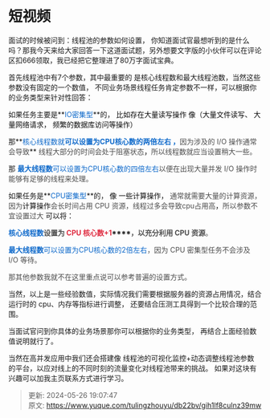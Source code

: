 # 短视频

面试的时候被问到：线程池的参数如何设置， 你知道面试官最想听到的是什么吗？那我今天来给大家回答一下这道面试题，另外想要文字版的小伙伴可以在评论区扣666领取，我已经把它整理进了80万字面试宝典。

 

首先线程池中有7个参数，其中最重要的 是核心线程数和最大线程池数，当然这些参数没有固定的一个数值， 不同业务场景线程任务肯定参数不一样，可以根据你的业务类型来针对性回答：

 

如果任务主要是**<font style="color:#0C68CA;">IO密集型</font>**的， <font style="color:rgb(13, 13, 13);"> 比如存在大量读写操作 像（大量文件读写、   大量网络请求，   频繁的数据库访问等操作）</font>

那**<font style="color:#0C68CA;">核心线程数就</font>**<font style="color:#0C68CA;">可以设置为CPU核心数的两倍左右 ，</font>**<font style="color:rgb(77, 77, 77);">因为涉及的 I/O 操作通常会导致</font>** <font style="color:rgb(77, 77, 77);">线程大部分的时间会处于阻塞状态</font>**<font style="color:rgb(77, 77, 77);">，</font>**<font style="color:rgb(77, 77, 77);">所以线程数就应当设置稍大一些。</font>

那 **<font style="color:#0C68CA;">最大线程数</font>**<font style="color:#0C68CA;">可以设置为CPU核心数的四倍左右</font><font style="color:rgb(77, 77, 77);">以便在出现大量并发 I/O 操作时能够有足够的线程来处理。</font>

 

如果任务是**<font style="color:#0C68CA;">CPU密集型</font>**的， <font style="color:rgb(13, 13, 13);"> 像 一些计算操作， </font><font style="color:rgb(77, 77, 77);">通常就需要大量的计算资源，因为</font><font style="color:rgb(13, 13, 13);">计算操作</font><font style="color:rgb(77, 77, 77);">会长时间占用 CPU 资源，线程过多会导致cpu占用高</font><font style="color:rgb(13, 13, 13);">，</font><font style="color:rgb(77, 77, 77);">所以参数不宜设置过大 </font><font style="color:rgb(13, 13, 13);">可以将：</font>

<font style="color:rgb(13, 13, 13);"></font>

**<font style="color:#0C68CA;">核心线程数</font>****<font style="color:rgb(77, 77, 77);">设置为 </font>****<font style="color:#DF2A3F;">CPU 核心数+1</font>****<font style="color:rgb(77, 77, 77);">，以充分利用 CPU 资源</font>**<font style="color:rgb(77, 77, 77);">。</font>

**<font style="color:rgb(12, 104, 202);">最大线程数</font>**<font style="color:rgb(12, 104, 202);">可以设置为CPU核心数的2倍左右</font><font style="color:rgb(77, 77, 77);">，因为 CPU 密集型任务不会涉及 I/O 等待。</font>

<font style="color:rgb(77, 77, 77);"></font>

<font style="color:rgb(77, 77, 77);">那其他参数我就不在这里重点说可以参考普遍的设置方式。</font>



当然，以上是一些经验数值，实际情况我们需要根据服务器的资源占用情况，结合运行时的    cpu、内存等指标进行调整，  还要结合压测工具得到一个比较合理的范围。

当面试官问到你具体的业务场景那你可以根据你的业务类型， 再结合上面经验数值说明就行了。  

 当然在高并发应用中我们还会搭建像 线程池的可视化监控+动态调整线程池参数 的平台，以应对线上的不同时刻的流量变化对线程池带来的挑战。  如果对这块有兴趣可以加我主页联系方式进行学习。







> 更新: 2024-05-26 19:07:47  
> 原文: <https://www.yuque.com/tulingzhouyu/db22bv/gih1lf8culnz39mw>